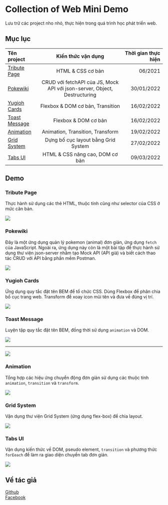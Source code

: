 # Collection of Web Mini Demo

Lưu trữ các project nho nhỏ, thực hiện trong quá trình học phát triển web.

## Mục lục

| Tên project                                    |                            Kiến thức vận dụng                             | Thời gian thực hiện |
| :--------------------------------------------- | :-----------------------------------------------------------------------: | ------------------: |
| [Tribute Page](tribute_page/index.html)        |                             HTML & CSS cơ bản                             |             06/2021 |
| [Pokewiki](pokewiki__fetchAPI/index.html)      | CRUD với fetchAPI của JS, Mock API với json-server, Object, Destructuring |          30/01/2022 |
| [Yugioh Cards](yugioh__BEM/index.html)         |                     Flexbox & DOM cơ bản, Transition                      |          16/02/2022 |
| [Toast Message](toast_message__DOM/index.html) |                           Flexbox & DOM cơ bản                            |          16/02/2022 |
| [Animation](animation/index.html)              |                     Animation, Transition, Transform                      |          19/02/2022 |
| [Grid System](grid_system/index.html)          |                    Dựng bố cục layout bằng Grid System                    |          27/02/2022 |
| [Tabs UI](tabs_ui__DOM/index.html)             |                      HTML & CSS nâng cao, DOM cơ bản                      |          09/03/2022 |

## Demo

### Tribute Page

Thực hành sử dụng các thẻ HTML, thuộc tính cũng như selector của CSS ở mức căn bản.

![](images/tribute.png)

### Pokewiki

Đây là một ứng dụng quản lý pokemon (animal) đơn giản, ứng dụng `fetch` của JavaScript. Ngoài ra, ứng dụng này còn là một bài tập để thực hành sử dụng thư viện json-server nhằm tạo Mock API (API giả) và biết cách thao tác CRUD với API bằng phần mềm Postman.

![](images/poke.png)

### Yugioh Cards

Ứng dụng quy tắc đặt tên BEM để tổ chức CSS. Dùng Flexbox để phân chia bố cục trang web. Transform để xoay icon mũi tên và đưa về đúng vị trí.

![](images/yugioh.png)

### Toast Message

Luyện tập quy tắc đặt tên BEM, đồng thời sử dụng `animation` và DOM.

![](images/toast1.png)

<hr>

![](images/toast2.png)

### Animation

Tổng hợp các hiệu ứng chuyển động đơn giản sử dụng các thuộc tính `animation`, `transition` và `transform`.

![](images/animation.png)

### Grid System

Vận dụng thư viện Grid System (ứng dụng flex-box) để chia layout.

![](images/grid_system.png)

### Tabs UI

Vận dụng kiến thức về DOM, pseudo element, `transition` và phương thức `forEeach` để làm ra giao diện chuyển tab đơn giản.

![](images/tabs_ui.png)

## Về tác giả

[Github](https://github.com/marucube35)\
[Facebook](https://www.facebook.com/profile.php?id=100009916021095)
